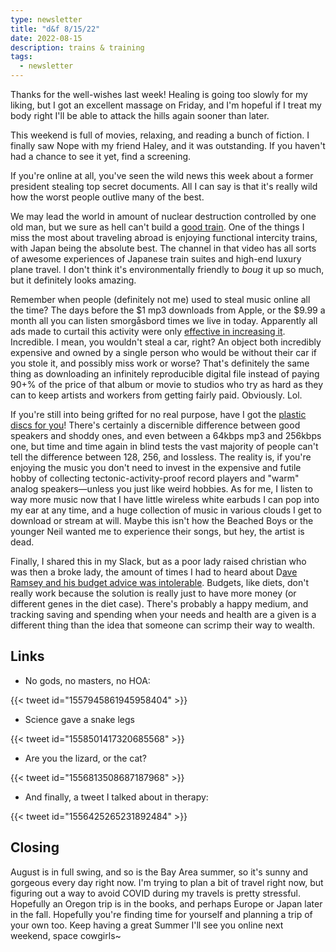 ```yaml
---
type: newsletter
title: "d&f 8/15/22"
date: 2022-08-15
description: trains & training
tags:
  - newsletter
---
```


Thanks for the well-wishes last week! Healing is going too slowly for my liking, but I got an excellent massage on Friday, and I'm hopeful if I treat my body right I'll be able to attack the hills again sooner than later. 

This weekend is full of movies, relaxing, and reading a bunch of fiction. I finally saw Nope with my friend Haley, and it was outstanding. If you haven't had a chance to see it yet, find a screening.

If you're online at all, you've seen the wild news this week about a former president stealing top secret documents. All I can say is that it's really wild how the worst people outlive many of the best.

We may lead the world in amount of nuclear destruction controlled by one old man, but we sure as hell can't build a [good train](https://www.youtube.com/watch?v=nm5hl2xl-). One of the things I miss the most about traveling abroad is enjoying functional intercity trains, with Japan being the absolute best. The channel in that video has all sorts of awesome experiences of Japanese train suites and high-end luxury plane travel. I don't think it's environmentally friendly to _boug_ it up so much, but it definitely looks amazing.

Remember when people (definitely not me) used to steal music online all the time? The days before the $1 mp3 downloads from Apple, or the $9.99 a month all you can listen smorgåsbord times we live in today. Apparently all ads made to curtail this activity were only [effective in increasing it](https://www.vice.com/en/article/93aan8/widely-mocked-anti-piracy-ads-made-people-pirate-more-study-finds). Incredible. I mean, you wouldn't steal a car, right? An object both incredibly expensive and owned by a single person who would be without their car if you stole it, and possibly miss work or worse? That's definitely the same thing as downloading an infinitely reproducible digital file instead of paying 90+% of the price of that album or movie to studios who try as hard as they can to keep artists and workers from getting fairly paid. Obviously. Lol.

If you're still into being grifted for no real purpose, have I got the [plastic discs for you](https://www.washingtonpost.com/music/2022/08/05/mofi-records-analog-digital-scandal/)! There's certainly a discernible difference between good speakers and shoddy ones, and even between a 64kbps mp3 and 256kbps one, but time and time again in blind tests the vast majority of people can't tell the difference between 128, 256, and lossless. The reality is, if you're enjoying the music you don't need to invest in the expensive and futile hobby of collecting tectonic-activity-proof record players and "warm" analog speakers—unless you just like weird hobbies. As for me, I listen to way more music now that I have little wireless white earbuds I can pop into my ear at any time, and a huge collection of music in various clouds I get to download or stream at will. Maybe this isn't how the Beached Boys or the younger Neil wanted me to experience their songs, but hey, the artist is dead.

Finally, I shared this in my Slack, but as a poor lady raised christian who was then a broke lady, the amount of times I had to heard about D[ave Ramsey and his budget advice was intolerable](https://annehelen.substack.com/p/budget-culture-and-the-dave-ramseyfication). Budgets, like diets, don't really work because the solution is really just to have more money (or different genes in the diet case). There's probably a happy medium, and tracking saving and spending when your needs and health are a given is a different thing than the idea that someone can scrimp their way to wealth.

## Links

- No gods, no masters, no HOA:

{{< tweet id="1557945861945958404" >}}

- Science gave a snake legs

{{< tweet id="1558501417320685568" >}}

- Are you the lizard, or the cat?

{{< tweet id="1556813508687187968" >}}

- And finally, a tweet I talked about in therapy:

{{< tweet id="1556425265231892484" >}}

## Closing

August is in full swing, and so is the Bay Area summer, so it's sunny and gorgeous every day right now. I'm trying to plan a bit of travel right now, but figuring out a way to avoid COVID during my travels is pretty stressful. Hopefully an Oregon trip is in the books, and perhaps Europe or Japan later in the fall. Hopefully you're finding time for yourself and planning a trip of your own too. Keep having a great Summer I'll see you online next weekend, space cowgirls~